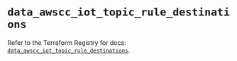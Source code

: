 # `data_awscc_iot_topic_rule_destinations`

Refer to the Terraform Registry for docs: [`data_awscc_iot_topic_rule_destinations`](https://registry.terraform.io/providers/hashicorp/awscc/0.70.0/docs/data-sources/iot_topic_rule_destinations).
